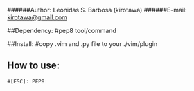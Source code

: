 ######Author: Leonidas S. Barbosa (kirotawa)
######E-mail: kirotawa@gmail.com

##Dependency:
	#pep8 tool/command

##Install:
	#copy .vim and .py file to your ./vim/plugin

## How to use:
	#[ESC]: PEP8

